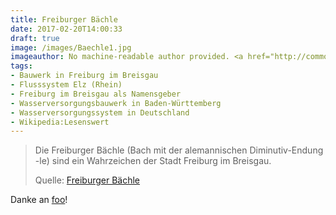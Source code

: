 ```yaml
---
title: Freiburger Bächle
date: 2017-02-20T14:00:33
draft: true
image: /images/Baechle1.jpg
imageauthor: No machine-readable author provided. <a href="http://commons.wikimedia.org/wiki/User:Philipp_Hertzog" title="User:Philipp Hertzog">Philipp Hertzog</a> assumed (based on copyright claims).
tags: 
- Bauwerk in Freiburg im Breisgau
- Flusssystem Elz (Rhein)
- Freiburg im Breisgau als Namensgeber
- Wasserversorgungsbauwerk in Baden-Württemberg
- Wasserversorgungssystem in Deutschland
- Wikipedia:Lesenswert
---
```




> Die Freiburger Bächle (Bach mit der alemannischen Diminutiv-Endung -le) sind
> ein Wahrzeichen der Stadt Freiburg im Breisgau.
>
> Quelle: [Freiburger Bächle](https://de.wikipedia.org/wiki/Freiburger_Bächle)

Danke an [foo](https://twitter.com/foo)!